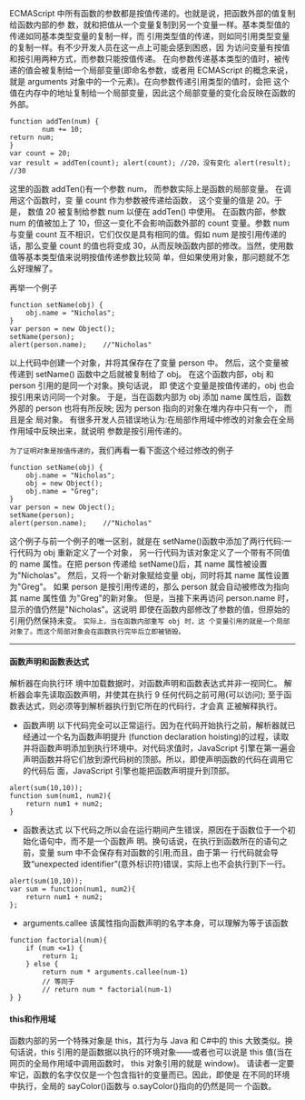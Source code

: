 ECMAScript 中所有函数的参数都是按值传递的。也就是说，把函数外部的值复制给函数内部的参 数，就和把值从一个变量复制到另一个变量一样。基本类型值的传递如同基本类型变量的复制一样，而 引用类型值的传递，则如同引用类型变量的复制一样。有不少开发人员在这一点上可能会感到困惑，因 为访问变量有按值和按引用两种方式，而参数只能按值传递。
在向参数传递基本类型的值时，被传递的值会被复制给一个局部变量(即命名参数，或者用 ECMAScript 的概念来说，就是 arguments 对象中的一个元素)。在向参数传递引用类型的值时，会把 这个值在内存中的地址复制给一个局部变量，因此这个局部变量的变化会反映在函数的外部。

```
function addTen(num) {
        num += 10;
return num;
}
var count = 20;
var result = addTen(count); alert(count); //20，没有变化 alert(result); //30

```
这里的函数 addTen()有一个参数 num，
而参数实际上是函数的局部变量。
在调用这个函数时，变 量 count 作为参数被传递给函数，
这个变量的值是 20。于是，
数值 20 被复制给参数 num 以便在 addTen() 中使用。
在函数内部，参数 num 的值被加上了 10，但这一变化不会影响函数外部的 count 变量。参数 num 与变量 count 互不相识，它们仅仅是具有相同的值。假如 num 是按引用传递的话，那么变量 count 的值也将变成 30，从而反映函数内部的修改。当然，使用数值等基本类型值来说明按值传递参数比较简 单，但如果使用对象，那问题就不怎么好理解了。


再举一个例子
```
function setName(obj) {
    obj.name = "Nicholas";
}
var person = new Object();
setName(person);
alert(person.name);    //"Nicholas"
```
以上代码中创建一个对象，并将其保存在了变量 person 中。
然后，这个变量被传递到 setName() 函数中之后就被复制给了 obj。
在这个函数内部，obj 和 person 引用的是同一个对象。换句话说，
即 使这个变量是按值传递的，obj 也会按引用来访问同一个对象。
于是，当在函数内部为 obj 添加 name 属性后，函数外部的 person 也将有所反映;
因为 person 指向的对象在堆内存中只有一个，
而且是全 局对象。
有很多开发人员错误地认为:在局部作用域中修改的对象会在全局作用域中反映出来，就说明 参数是按引用传递的。

`为了证明对象是按值传递的`，我们再看一看下面这个经过修改的例子
```
function setName(obj) {
    obj.name = "Nicholas";
    obj = new Object();
    obj.name = "Greg";
}
var person = new Object();
setName(person);
alert(person.name);    //"Nicholas"
```

这个例子与前一个例子的唯一区别，就是在 setName()函数中添加了两行代码:一行代码为 obj 重新定义了一个对象，
另一行代码为该对象定义了一个带有不同值的 name 属性。在把 person 传递给 setName()后，其 name 属性被设置为"Nicholas"。
然后，又将一个新对象赋给变量 obj，同时将其 name 属性设置为"Greg"。
如果 person 是按引用传递的，那么 person 就会自动被修改为指向其 name 属性值 为"Greg"的新对象。
但是，当接下来再访问 person.name 时，显示的值仍然是"Nicholas"。这说明 即使在函数内部修改了参数的值，但原始的引用仍然保持未变。
`实际上，当在函数内部重写 obj 时，这 个变量引用的就是一个局部对象了。而这个局部对象会在函数执行完毕后立即被销毁。`

--------

#### 函数声明和函数表达式
解析器在向执行环 境中加载数据时，对函数声明和函数表达式并非一视同仁。
解析器会率先读取函数声明，并使其在执行 9 任何代码之前可用(可以访问);
至于函数表达式，则必须等到解析器执行到它所在的代码行，才会真 正被解释执行。

- 函数声明
以下代码完全可以正常运行。因为在代码开始执行之前，解析器就已经通过一个名为函数声明提升 (function declaration hoisting)的过程，读取并将函数声明添加到执行环境中。对代码求值时，JavaScript 引擎在第一遍会声明函数并将它们放到源代码树的顶部。所以，即使声明函数的代码在调用它的代码后 面，JavaScript 引擎也能把函数声明提升到顶部。
```
alert(sum(10,10));
function sum(num1, num2){
    return num1 + num2;
}
```

- 函数表达式
以下代码之所以会在运行期间产生错误，原因在于函数位于一个初始化语句中，而不是一个函数声 明。换句话说，在执行到函数所在的语句之前，变量 sum 中不会保存有对函数的引用;而且，由于第一 行代码就会导致“unexpected identifier”(意外标识符)错误，实际上也不会执行到下一行。
```
alert(sum(10,10));
var sum = function(num1, num2){
    return num1 + num2;
};
```
- arguments.callee
该属性指向函数声明的名字本身，可以理解为等于该函数
```
function factorial(num){
    if (num <=1) {
        return 1;
    } else {
        return num * arguments.callee(num-1)
        // 等同于
        // return num * factorial(num-1)
} }
```

#### this和作用域
函数内部的另一个特殊对象是 this，其行为与 Java 和 C#中的 this 大致类似。换句话说，this 引用的是函数据以执行的环境对象——或者也可以说是 this 值(当在网页的全局作用域中调用函数时， this 对象引用的就是 window)。
请读者一定要牢记，函数的名字仅仅是一个包含指针的变量而已。因此，即使是 在不同的环境中执行，全局的 sayColor()函数与 o.sayColor()指向的仍然是同一 个函数。

